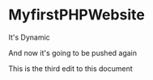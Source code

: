 # MyfirstPHPWebsite
It's Dynamic 

And now it's going to be pushed again 


This is the third edit to this document 
